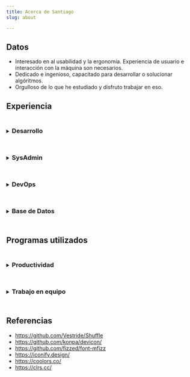 ```yaml
---
title: Acerca de Santiago
slug: about

---
```


## Datos
- Interesado en al usabilidad y la ergonomía. Experiencia de usuario e interacción con la máquina son necesarios.
- Dedicado e ingenioso, capacitado para desarrollar o solucionar algóritmos.
- Orgulloso de lo que he estudiado y disfruto trabajar en eso.

## Experiencia

<style>


.grid i {
    font-size: 10rem;
    padding: 15px;
    display:inline-block;
}

.grid svg {
    width:100px;
    height:100px;
    margin: auto;
}

.grid > li {
    list-style: none;
    /* display:inline-block; */
    background: #eee;
    margin: 0.5px;
    width: 127px;
    height: 128px;
    display: inline-flex;
    box-shadow: inset 1px 1px 5px 3px #706677;
}

.grid {
  max-width: 95%;
  width:768px;
  margin: 0 auto;
  padding: 1px;
  background: #ddd;
  text-align: center;
    flex-wrap: wrap;
    display: flex;
}

.button {
  display: inline-block;
  padding: 0.5em 1.0em;
  background: #EEE;
  border: none;
  border-radius: 7px;
  background-image: linear-gradient( to bottom, hsla(0, 0%, 0%, 0), hsla(0, 0%, 0%, 0.2) );
  color: #222;
  font-family: sans-serif;
  font-size: 16px;
  text-shadow: 0 1px white;
  cursor: pointer;
}

.button:hover {
  background-color: #8CF;
  text-shadow: 0 1px hsla(0, 0%, 100%, 0.5);
  color: #222;
}

.button:active,
.button.is-checked {
  background-color: #28F;
}

.button.is-checked {
  color: white;
  text-shadow: 0 -1px hsla(0, 0%, 0%, 0.8);
}

.button:active {
  box-shadow: inset 0 1px 10px hsla(0, 0%, 0%, 0.8);
}

/* ---- button-group ---- */

.button-group {
  margin-bottom: 20px;
  display: inline-block;
}

.button-group:after {
  content: '';
  display: block;
  clear: both;
}

.button-group .button {
  float: left;
  border-radius: 0;
  margin-left: 0;
  margin-right: 1px;
}

details {
    text-align: center;
}

details summary, details summary * {
    text-align: left;
}

li[data-groups='["programming"]'],
 li[data-groups='["os"]'],
 li[data-groups='["git"]'] {
  box-shadow: inset 1px 1px 35px 3px #c0fdff;
}

li[data-groups='["design"]'],
 li[data-groups='["browser"]'],
 li[data-groups='["cloud"]'] {
  box-shadow: inset 1px 1px 35px 3px #fee440;
}

li[data-groups='["other"]'] {
  box-shadow: inset 1px 1px 35px 3px #ffcbf2;
}

@media screen and (min-width: 769px) {
    /* STYLES HERE */
}

@media screen and (min-device-width: 640px) and (max-device-width: 768px) { 
    .grid {
        width: 640px;
        max-width: 100vw;
        left:0;
    }
}

@media screen and (min-device-width: 512px) and (max-device-width: 639px) { 
    .grid {
        width: 512px;
        max-width: 100vw;
        left:0;
    }
}

@media screen and (min-device-width: 384px) and (max-device-width: 511px) { 
    .grid {
        width: 384px;
        max-width: 100vw;
        left:0;
    }
}

@media screen and (min-device-width: 256px) and (max-device-width: 383px) { 
    .grid {
        width: 256px;
        max-width: 100vw;
        left:0;
    }
}

@media only screen and (max-device-width: 255px) {
    .grid {
        width: 128px;
        max-width: 100vw;
        left:0;
    }
}

</style>

<details>
<summary>
    <h3 style="display:inline-block; margin:1.6rem 0 1.6rem 0;">Desarrollo</h3>
</summary>
<p>

<div class="filters button-group">
<button class="button is-checked" data-filter='all' data-set='0'>tds.</button>
<button class="button" data-filter='programming' data-set='0'>programación</button>
<button class="button" data-filter='design' data-set='0'>diseño</button>
<button class="button" data-filter='other' data-set='0'>servidor / gestores / librerías</button>
</div>

<ul class="grid">
<li data-groups='["other"]'> <i class="devicon-apache-line-wordmark colored"></i></li>
<li data-groups='["design"]'> <i class="devicon-bootstrap-plain-wordmark colored"></i></li>
<li data-groups='["design"]'> <span class="iconify" data-icon="logos:bulma" data-inline="false"></span> </li>
<li data-groups='["programming"]'> <i class="devicon-c-plain colored"></i></li>
<li data-groups='["programming"]'> <i class="devicon-cplusplus-plain-wordmark colored"></i></li>
<li data-groups='["programming"]'> <i class="devicon-csharp-line colored"></i></li>
<li data-groups='["programming"]'> <i class="devicon-css3-plain-wordmark colored"></i></li>
<li data-groups='["programming"]'> <i class="devicon-dot-net-plain-wordmark colored"></i></li>
<li data-groups='["programming"]'> <i class="devicon-go-line colored"></i></li>
<li data-groups='["programming"]'> <i class="devicon-html5-plain-wordmark colored"></i></li>
<li data-groups='["design"]'><span class="iconify" data-icon="logos:hugo" data-inline="false"></span> </li>
<li data-groups='["programming"]'> <i class="devicon-java-plain-wordmark colored"></i></li>
<li data-groups='["programming"]'> <i class="devicon-javascript-plain colored"></i></li>
<li data-groups='["design"]'><span class="iconify" data-icon="logos:jekyll" data-inline="false"></span> </li>
<li data-groups='["programming"]'> <i class="devicon-jquery-plain-wordmark colored"></i></li>
<li data-groups='["programming"]'> <i class="devicon-less-plain-wordmark colored"></i></li>
<li data-groups='["design"]'> <span class="iconify" data-icon="logos:material-ui" data-inline="false"></span> </li>
<li data-groups='["other"]'> <i class="icon-maven" style="color:#ff6804;"></i></li>
<li data-groups='["other"]'><span class="iconify" data-icon="logos:netlify" data-inline="false"></span> </li>
<li data-groups='["other"]'> <i class="devicon-nginx-plain-wordmark colored"></i></li>
<li data-groups='["programming"]'> <i class="devicon-nodejs-plain-wordmark colored"></i></li>
<li data-groups='["other"]'> <i class="devicon-npm-original-wordmark colored"></i></li>
<li data-groups='["programming"]'> <i class="devicon-php-plain colored"></i></li>
<li data-groups='["programming"]'> <i class="devicon-python-plain-wordmark colored"></i></li>
<li data-groups='["design"]'> <i class="devicon-react-original-wordmark colored"></i></li>
<li data-groups='["programming"]'> <i class="devicon-sass-original colored"></i></li>
<li data-groups='["other"]'> <i class="icon-spring" style="color:#6cb33e;"></i> </li>
<li data-groups='["other"]'><span class="iconify" data-icon="logos:stackbit-icon" data-inline="false"></span> </li>
<li data-groups='["other"]'> <i class="icon-tomcat" style="color:#d1a41a;"></i></li>
<li data-groups='["programming"]'> <i class="devicon-typescript-plain colored"></i></li>
<li data-groups='["design"]'> <i class="devicon-vuejs-line-wordmark colored"></i></li>
<li data-groups='["other"]'> <i class="devicon-wordpress-plain-wordmark colored"></i></li>
</ul>
</details>

<details>
<summary><h3 style="display:inline-block; margin:1.6rem 0 1.6rem 0;">SysAdmin</h3></summary>
<div class="filters button-group">
<button class="button is-checked" data-filter='all' data-set='1'>tds.</button>
<button class="button" data-filter='os' data-set='1'>sistemas operativos</button>
<button class="button" data-filter='browser' data-set='1'>exploradores</button>
<button class="button" data-filter='other' data-set='1'>interfaz / editor / herramientas</button>
</div>

<ul class="grid">
<li data-groups='["os"]'> <i class="icon-alpinelinux" style="color:#0D597F;"></i> </li>
<li data-groups='["os"]'> <i class="devicon-android-plain-wordmark colored"></i> </li>
<li data-groups='["os"]'> <i class="devicon-apple-original"></i> </li>
<li data-groups='["os"]'> <i class="icon-archlinux" style="color:#1793d1;"></i> </li>
<li data-groups='["browser"]'> <i class="devicon-chrome-plain-wordmark"></i> </li>
<li data-groups='["os"]'> <i class="devicon-debian-plain-wordmark colored"></i> </li>
<li data-groups='["browser"]'> <span class="iconify" data-icon="logos:firefox" data-inline="false"></span> </li>
<li data-groups='["os"]'> <span class="iconify" data-icon="simple-icons:gnome" data-inline="false"></span> </li>
<li data-groups='["browser"]'> <i class="devicon-ie10-original colored"></i> </li>
<li data-groups='["os"]'> <i class="devicon-linux-plain colored"></i> </li>
<li data-groups='["os"]'> <i class="icon-linux-mint" style="color:#00e000;"></i> </li>
<li data-groups='["os"]'> <i class="devicon-redhat-plain-wordmark colored"></i> </li>
<li data-groups='["browser"]'> <i class="devicon-safari-plain-wordmark colored"></i> </li>
<li data-groups='["other"]'> <i class="devicon-ssh-plain-wordmark colored"></i> </li>
<li data-groups='["os"]'> <i class="devicon-ubuntu-plain-wordmark colored"></i> </li>
<li data-groups='["other"]'> <i class="devicon-vim-plain colored"></i> </li>
<li data-groups='["os"]'> <i class="devicon-windows8-original colored"></i> </li>
<li data-groups='["other"]'> <i class="icon-x11" style="color:black;"></i> </li>
</ul>
</details>

<details>
<summary><h3 style="display:inline-block; margin:1.6rem 0 1.6rem 0;">DevOps</h3></summary>

<div class="filters button-group">
<button class="button is-checked" data-filter='all' data-set='2'>tds.</button>
<button class="button" data-filter='git' data-set='2'>git</button>
<button class="button" data-filter='cloud' data-set='2'>nube</button>
<button class="button" data-filter='other' data-set='2'>ci / cd</button>
</div>

<ul class="grid">
<li data-groups='["other"]'> <span class="iconify" data-icon="logos:appveyor" data-inline="false"></span> </li>
<li data-groups='["cloud"]'> <i class="devicon-amazonwebservices-plain-wordmark colored"></i> </li>
<li data-groups='["cloud"]'> <span class="iconify" data-icon="logos:azure" data-inline="false"></span> </li>
<li data-groups='["git"]'> <i class="devicon-bitbucket-plain-wordmark colored"></i> </li>
<li data-groups='["other"]'> <span class="iconify" data-icon="logos:codecov" data-inline="false"></span> </li>
<li data-groups='["other"]'> <i class="devicon-docker-plain-wordmark colored"></i> </li>
<li data-groups='["git"]'> <i class="devicon-git-plain-wordmark colored"></i> </li>
<li data-groups='["git"]'> <i class="devicon-github-plain-wordmark colored"></i> </li>
<li data-groups='["git"]'> <i class="devicon-gitlab-plain-wordmark colored"></i> </li>
<li data-groups='["other"]'> <span class="iconify" data-icon="cib:gitpod" data-inline="false"></span> </li>
<li data-groups='["git"]'> <i class="icon-google-code"></i> </li>
<li data-groups='["other"]'> <span class="iconify" data-icon="logos:snyk" data-inline="false"></span> </li>
<li data-groups='["other"]'> <span class="iconify" data-icon="logos:travis-ci" data-inline="false"></span> </li>
</ul>
</details>

<details>
<summary><h3 style="display:inline-block; margin:1.6rem 0 1.6rem 0;">Base de Datos</h3></summary>
<ul class="grid">
<li> <i class="icon-mariadb" style="color:#003545;"></i> </li>
<li> <i class="devicon-mongodb-plain-wordmark colored"></i> </li>
<li> <i class="icon-mssql" style="color:#f11513;"></i> </li>
<li> <i class="devicon-mysql-plain-wordmark colored"></i> </li>
<li> <i class="devicon-oracle-original colored"></i> </li>
<li> <i class="devicon-postgresql-plain-wordmark colored"></i> </li>
</ul>
</details>

## Programas utilizados

<details>
<summary><h3 style="display:inline-block; margin:1.6rem 0 1.6rem 0;">Productividad</h3></summary>
<ul class="grid">
<li> <i class="devicon-atom-original-wordmark colored"></i> </li>
<li> <i class="icon-codepen" style="color:#212121;"></i> </li>
<li> <i class="devicon-gimp-plain colored"></i> </li>
<li> <span class="iconify" data-icon="cib:godot-engine" data-inline="false"></span> </li>
<li> <i class="devicon-photoshop-line colored"></i> </li>
<li> <i class="devicon-sourcetree-plain-wordmark colored"></i> </li>
<li> <i class="devicon-visualstudio-plain-wordmark colored"></i> </li>
<li> <span class="iconify" data-icon="logos:unity" data-inline="false"></span> </li>
</ul>
</details>

<details>
<summary><h3 style="display:inline-block; margin:1.6rem 0 1.6rem 0;">Trabajo en equipo</h3></summary>
<ul class="grid">
<li> <i class="devicon-slack-plain-wordmark colored"></i> </li>
<li> <i class="devicon-trello-plain colored"></i> </li>
</details>

## Referencias

- https://github.com/Vestride/Shuffle
- https://github.com/konpa/devicon/
- https://github.com/fizzed/font-mfizz
- https://iconify.design/
- https://coolors.co/
- https://clrs.cc/

<script>


window.onload = function(){
    var Shuffle = window.Shuffle;
    var Shuffles = [];
    var currentFocus;

    var _shuffles = document.querySelectorAll('.grid');
    for (iter = 0; iter < _shuffles.length; ++iter) {
        element = _shuffles[iter];

        Shuffles[iter] = new Shuffle(element, {
            itemSelector: 'li',
            useTransforms: false
        });
    };

    // add events to filter buttons for each instance
    var shuffleButtons = document.querySelectorAll(".filters button");
    for (let i = 0; i < shuffleButtons.length; i++) {
        shuffleButtons[i].addEventListener("click", function(e) {
            // shouldn't need to keep using event default callback
            e.preventDefault();
            // remove no longer needed css, and set css
            this.parentElement.querySelector('.is-checked').classList.remove('is-checked');
            this.classList.add('is-checked');
            // set the filter
            var _shuffle = Shuffles[this.dataset.set];
            _shuffle.filter(this.dataset.filter);
        });
    }

    // Fetch all the details element.
    const details = document.querySelectorAll("details");

    // Add the onclick listeners.
    details.forEach(function(targetDetail) {
        targetDetail.addEventListener("click", () => {
            // Close all the details that are not targetDetail.
            details.forEach((detail) => {
            if (detail !== targetDetail) {
                detail.removeAttribute("open");
            }
            });
            if(currentFocus != targetDetail) {
                targetDetail.scrollIntoView({behavior: "smooth", block: "start"});
                targetDetail.focus();
                currentFocus = targetDetail;
            }
        });
    });
}

</script>